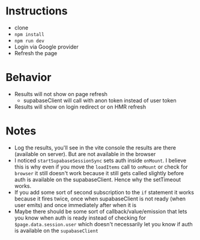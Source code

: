# Instructions
- clone
- `npm install`
- `npm run dev`
- Login via Google provider
- Refresh the page

# Behavior
- Results will not show on page refresh
  - supabaseClient will call with anon token instead of user token
- Results will show on login redirect or on HMR refresh

# Notes
- Log the results, you'll see in the vite console the results are there (available on server). But are not available in the browser
- I noticed `startSupabaseSessionSync` sets auth inside `onMount`. I believe this is why even if you move the `loadItems` call to `onMount` or check for `browser` it still doesn't work because it still gets called slightly before auth is available on the supabaseClient. Hence why the setTimeout works.
- If you add some sort of second subscription to the `if` statement it works because it fires twice, once when supabaseClient is not ready (when user emits) and once immediately after when it is
- Maybe there should be some sort of callback/value/emission that lets you know when auth is ready instead of checking for `$page.data.session.user` which doesn't necessarily let you know if auth is available on the `supabaseClient`
